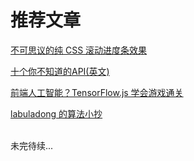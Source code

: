 # 推荐文章

[不可思议的纯 CSS 滚动进度条效果](https://juejin.im/post/6844903758074216462)

[十个你不知道的API(英文)](https://blog.greenroots.info/10-lesser-known-web-apis-you-may-want-to-use-ckejv75cr012y70s158n85yhn)

[前端人工智能？TensorFlow.js 学会游戏通关](https://zhuanlan.zhihu.com/p/35451395)

[labuladong 的算法小抄](https://labuladong.gitbook.io/algo/)




<br>
未完待续...
